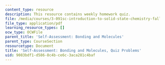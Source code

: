 ```yaml
---
content_type: resource
description: This resource contains weekly homework quiz.
file: /media/courses/3-091sc-introduction-to-solid-state-chemistry-fall-2010/9083bdf1d5868c4bce6c3aca281c4baf_MIT3_091SCF09_sa2_quiz.pdf
file_type: application/pdf
learning_resource_types: []
ocw_type: OCWFile
parent_title: 'Self-Assessment: Bonding and Molecules'
parent_type: CourseSection
resourcetype: Document
title: 'Self-Assessment: Bonding and Molecules, Quiz Problems'
uid: 9083bdf1-d586-8c4b-ce6c-3aca281c4baf
---
```

